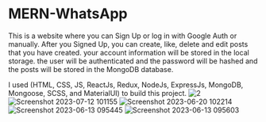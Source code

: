 # MERN-WhatsApp

This is a website where you can Sign Up or log in with Google Auth or manually. After you Signed Up, you can create, like, delete and edit posts that you have created. your account information will be stored in the local storage. the user will be authenticated and the password will be hashed and the posts will be stored in the MongoDB database.

I used (HTML, CSS, JS, ReactJs, Redux, NodeJs, ExpressJs, MongoDB, Mongoose, SCSS, and MaterialUI) to build this project.
![2](https://github.com/Zakaria-Khuda-Dady/MERN-WhatsApp/assets/148376197/edb36059-4d6d-4d38-b77c-9d1abbdfb76c)
![Screenshot 2023-07-12 101155](https://github.com/Zakaria-Khuda-Dady/MERN-WhatsApp/assets/148376197/ff4c9ac6-9dc0-4a1b-a8e1-6b603b7f19f5)
![Screenshot 2023-06-20 102214](https://github.com/Zakaria-Khuda-Dady/MERN-WhatsApp/assets/148376197/3b1f651c-412d-47e8-99e0-cae2f707f72c)
![Screenshot 2023-06-13 095445](https://github.com/Zakaria-Khuda-Dady/MERN-WhatsApp/assets/148376197/a8baad07-58fd-451d-a46e-666f268b7bd7)
![Screenshot 2023-06-13 095603](https://github.com/Zakaria-Khuda-Dady/MERN-WhatsApp/assets/148376197/c8bbba3e-4afd-4f3b-8c83-1909ef439307)
